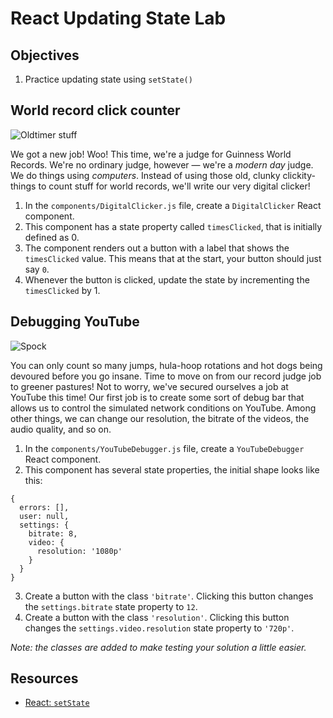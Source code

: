 # React Updating State Lab

## Objectives
1. Practice updating state using `setState()`

## World record click counter
![Oldtimer stuff](http://il5.picdn.net/shutterstock/videos/15633112/thumb/1.jpg)

We got a new job! Woo! This time, we're a judge for Guinness World Records. We're no ordinary judge, however — we're a
_modern day_ judge. We do things using _computers_. Instead of using those old, clunky clickity-things to count stuff
for world records, we'll write our very digital clicker!

1. In the `components/DigitalClicker.js` file, create a `DigitalClicker` React component.
2. This component has a state property called `timesClicked`, that is initially defined as 0.
3. The component renders out a button with a label that shows the `timesClicked` value. This means that at the start,
your button should just say `0`.
4. Whenever the button is clicked, update the state by incrementing the `timesClicked` by 1.


## Debugging YouTube
![Spock](https://media.giphy.com/media/fECTyvPYevOHC/giphy.gif)

You can only count so many jumps, hula-hoop rotations and hot dogs being devoured before you go insane. Time to move on
from our record judge job to greener pastures! Not to worry, we've secured ourselves a job at YouTube this time! Our
first job is to create some sort of debug bar that allows us to control the simulated network conditions on YouTube.
Among other things, we can change our resolution, the bitrate of the videos, the audio quality, and so on.

1. In the `components/YouTubeDebugger.js` file, create a `YouTubeDebugger` React component.
2. This component has several state properties, the initial shape looks like this:

```
{
  errors: [],
  user: null,
  settings: {
    bitrate: 8,
    video: {
      resolution: '1080p'
    }
  }
}
```

3. Create a button with the class `'bitrate'`. Clicking this button changes the `settings.bitrate` state property to `12`.
4. Create a button with the class `'resolution'`. Clicking this button changes the `settings.video.resolution`
state property to `'720p'`.

_Note: the classes are added to make testing your solution a little easier._

## Resources
- [React: `setState`](https://facebook.github.io/react/docs/component-api.html#setstate)
